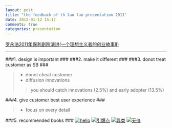 ```yaml
---
layout: post
title: "the feedback of th lao luo presentation 2011"
date: 2012-01-12 15:17
comments: true
categories: presentation
---
```


[罗永浩2011年保利剧院演讲(一个理想主义者的创业故事II)](http://v.youku.com/v_show/id_XMzE3OTIyMzg0.html)

* * * * *
###1. design is important ###
###2. make it different ###
###3. donot treat customer as SB ###
>  * donot cheat customer
>  * diffusion innovations 
>>  you should catch innovations (2.5%) and early adopter (13.5%)

###4. give customer best user experience ###

>  * focus on every detail

###5. recommended books ###
[![hello](http://img3.douban.com/lpic/s4108195.jpg)](http://book.douban.com/subject/4205920/)
[![引爆点](http://img1.douban.com/lpic/s1523280.jpg)](http://book.douban.com/subject/1473323/)
[![异类](http://img3.douban.com/lpic/s3806874.jpg)](http://book.douban.com/subject/3688489/)
[![无价](http://img3.douban.com/lpic/s4597898.jpg)](http://book.douban.com/subject/5914475/)
